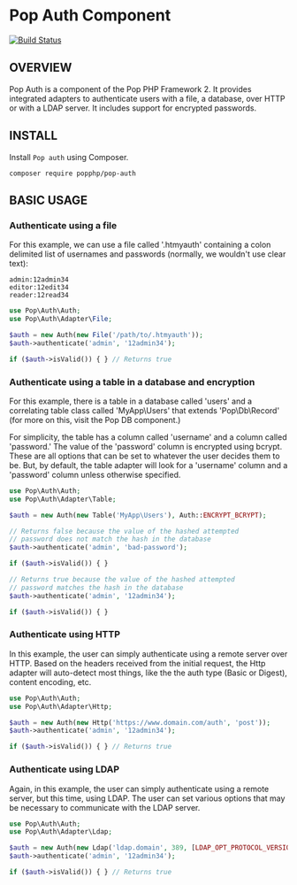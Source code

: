Pop Auth Component
==================

[![Build Status](https://travis-ci.org/popphp/pop-auth.svg?branch=master)](https://travis-ci.org/popphp/pop-auth)

OVERVIEW
--------
Pop Auth is a component of the Pop PHP Framework 2. It provides integrated adapters to authenticate users
with a file, a database, over HTTP or with a LDAP server. It includes support for encrypted passwords.

INSTALL
-------

Install `Pop auth` using Composer.

    composer require popphp/pop-auth

BASIC USAGE
-----------

### Authenticate using a file

For this example, we can use a file called '.htmyauth' containing a colon delimited
list of usernames and passwords (normally, we wouldn't use clear text):
  
    admin:12admin34
    editor:12edit34
    reader:12read34

```php
use Pop\Auth\Auth;
use Pop\Auth\Adapter\File;

$auth = new Auth(new File('/path/to/.htmyauth'));
$auth->authenticate('admin', '12admin34');

if ($auth->isValid()) { } // Returns true 
```

### Authenticate using a table in a database and encryption

For this example, there is a table in a database called 'users' and a correlating table class
called 'MyApp\Users' that extends 'Pop\Db\Record' (for more on this, visit the Pop DB component.)

For simplicity, the table has a column called 'username' and a column called 'password.'
The value of the 'password' column is encrypted using bcrypt. These are all options that
can be set to whatever the user decides them to be. But, by default, the table adapter
will look for a 'username' column and a 'password' column unless otherwise specified.

```php
use Pop\Auth\Auth;
use Pop\Auth\Adapter\Table;

$auth = new Auth(new Table('MyApp\Users'), Auth::ENCRYPT_BCRYPT);

// Returns false because the value of the hashed attempted
// password does not match the hash in the database
$auth->authenticate('admin', 'bad-password');

if ($auth->isValid()) { }

// Returns true because the value of the hashed attempted
// password matches the hash in the database
$auth->authenticate('admin', '12admin34');

if ($auth->isValid()) { } 
```

### Authenticate using HTTP

In this example, the user can simply authenticate using a remote server over HTTP.
Based on the headers received from the initial request, the Http adapter will
auto-detect most things, like the the auth type (Basic or Digest), content encoding, etc.

```php
use Pop\Auth\Auth;
use Pop\Auth\Adapter\Http;

$auth = new Auth(new Http('https://www.domain.com/auth', 'post'));
$auth->authenticate('admin', '12admin34');

if ($auth->isValid()) { } // Returns true 
```

### Authenticate using LDAP

Again, in this example, the user can simply authenticate using a remote server, but this
time, using LDAP. The user can set various options that may be necessary to communicate
with the LDAP server.

```php
use Pop\Auth\Auth;
use Pop\Auth\Adapter\Ldap;

$auth = new Auth(new Ldap('ldap.domain', 389, [LDAP_OPT_PROTOCOL_VERSION => 3]));
$auth->authenticate('admin', '12admin34');

if ($auth->isValid()) { } // Returns true 
```